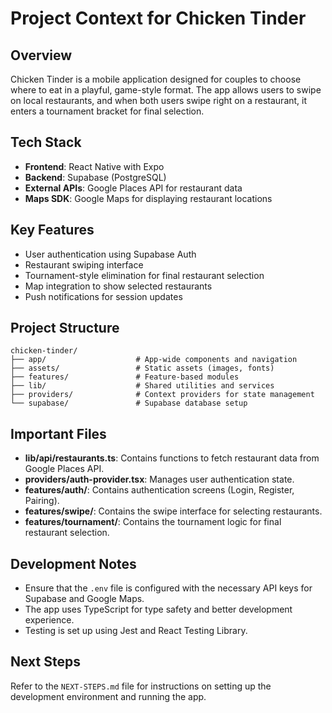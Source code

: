 # Project Context for Chicken Tinder

## Overview
Chicken Tinder is a mobile application designed for couples to choose where to eat in a playful, game-style format. The app allows users to swipe on local restaurants, and when both users swipe right on a restaurant, it enters a tournament bracket for final selection.

## Tech Stack
- **Frontend**: React Native with Expo
- **Backend**: Supabase (PostgreSQL)
- **External APIs**: Google Places API for restaurant data
- **Maps SDK**: Google Maps for displaying restaurant locations

## Key Features
- User authentication using Supabase Auth
- Restaurant swiping interface
- Tournament-style elimination for final restaurant selection
- Map integration to show selected restaurants
- Push notifications for session updates

## Project Structure
```
chicken-tinder/
├── app/                    # App-wide components and navigation
├── assets/                 # Static assets (images, fonts)
├── features/               # Feature-based modules
├── lib/                    # Shared utilities and services
├── providers/              # Context providers for state management
└── supabase/               # Supabase database setup
```

## Important Files
- **lib/api/restaurants.ts**: Contains functions to fetch restaurant data from Google Places API.
- **providers/auth-provider.tsx**: Manages user authentication state.
- **features/auth/**: Contains authentication screens (Login, Register, Pairing).
- **features/swipe/**: Contains the swipe interface for selecting restaurants.
- **features/tournament/**: Contains the tournament logic for final restaurant selection.

## Development Notes
- Ensure that the `.env` file is configured with the necessary API keys for Supabase and Google Maps.
- The app uses TypeScript for type safety and better development experience.
- Testing is set up using Jest and React Testing Library.

## Next Steps
Refer to the `NEXT-STEPS.md` file for instructions on setting up the development environment and running the app.
